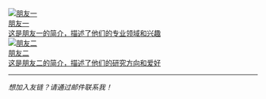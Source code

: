 <div class="friend-links">
  <a href="https://example1.com" class="friend-card">
    <img src="/friends-icons/f1.jpg" alt="朋友一" class="avatar">
    <div class="info">
      <div class="name">朋友一</div>
      <div class="description">这是朋友一的简介，描述了他们的专业领域和兴趣</div>
    </div>
  </a>
  
  <a href="https://example2.com" class="friend-card">
    <img src="https://via.placeholder.com/50" alt="朋友二" class="avatar">
    <div class="info">
      <div class="name">朋友二</div>
      <div class="description">这是朋友二的简介，描述了他们的研究方向和爱好</div>
    </div>
  </a>
</div>

---

*想加入友链？请通过邮件联系我！*